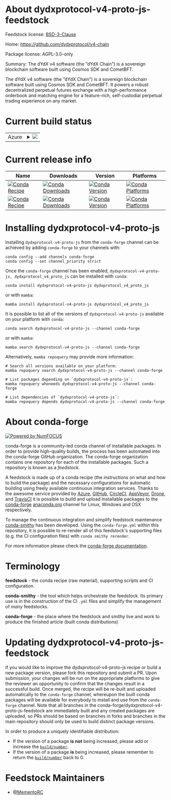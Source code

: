 About dydxprotocol-v4-proto-js-feedstock
========================================

Feedstock license: [BSD-3-Clause](https://github.com/conda-forge/dydxprotocol-v4-proto-js-feedstock/blob/main/LICENSE.txt)

Home: https://github.com/dydxprotocol/v4-chain

Package license: AGPL-3.0-only

Summary: The dYdX v4 software (the ”dYdX Chain”) is a sovereign blockchain software built using Cosmos SDK and CometBFT.

The dYdX v4 software (the ”dYdX Chain”) is a sovereign blockchain software built using
Cosmos SDK and CometBFT. It powers a robust decentralized perpetual futures exchange
with a high-performance orderbook and matching engine for a feature-rich, self-custodial
perpetual trading experience on any market.


Current build status
====================


<table>
    
  <tr>
    <td>Azure</td>
    <td>
      <details>
        <summary>
          <a href="https://dev.azure.com/conda-forge/feedstock-builds/_build/latest?definitionId=23183&branchName=main">
            <img src="https://dev.azure.com/conda-forge/feedstock-builds/_apis/build/status/dydxprotocol-v4-proto-js-feedstock?branchName=main">
          </a>
        </summary>
        <table>
          <thead><tr><th>Variant</th><th>Status</th></tr></thead>
          <tbody><tr>
              <td>linux_64</td>
              <td>
                <a href="https://dev.azure.com/conda-forge/feedstock-builds/_build/latest?definitionId=23183&branchName=main">
                  <img src="https://dev.azure.com/conda-forge/feedstock-builds/_apis/build/status/dydxprotocol-v4-proto-js-feedstock?branchName=main&jobName=linux&configuration=linux%20linux_64_" alt="variant">
                </a>
              </td>
            </tr><tr>
              <td>osx_64</td>
              <td>
                <a href="https://dev.azure.com/conda-forge/feedstock-builds/_build/latest?definitionId=23183&branchName=main">
                  <img src="https://dev.azure.com/conda-forge/feedstock-builds/_apis/build/status/dydxprotocol-v4-proto-js-feedstock?branchName=main&jobName=osx&configuration=osx%20osx_64_" alt="variant">
                </a>
              </td>
            </tr>
          </tbody>
        </table>
      </details>
    </td>
  </tr>
</table>

Current release info
====================

| Name | Downloads | Version | Platforms |
| --- | --- | --- | --- |
| [![Conda Recipe](https://img.shields.io/badge/recipe-dydxprotocol--v4--proto--js-green.svg)](https://anaconda.org/conda-forge/dydxprotocol-v4-proto-js) | [![Conda Downloads](https://img.shields.io/conda/dn/conda-forge/dydxprotocol-v4-proto-js.svg)](https://anaconda.org/conda-forge/dydxprotocol-v4-proto-js) | [![Conda Version](https://img.shields.io/conda/vn/conda-forge/dydxprotocol-v4-proto-js.svg)](https://anaconda.org/conda-forge/dydxprotocol-v4-proto-js) | [![Conda Platforms](https://img.shields.io/conda/pn/conda-forge/dydxprotocol-v4-proto-js.svg)](https://anaconda.org/conda-forge/dydxprotocol-v4-proto-js) |
| [![Conda Recipe](https://img.shields.io/badge/recipe-dydxprotocol_v4_proto_js-green.svg)](https://anaconda.org/conda-forge/dydxprotocol_v4_proto_js) | [![Conda Downloads](https://img.shields.io/conda/dn/conda-forge/dydxprotocol_v4_proto_js.svg)](https://anaconda.org/conda-forge/dydxprotocol_v4_proto_js) | [![Conda Version](https://img.shields.io/conda/vn/conda-forge/dydxprotocol_v4_proto_js.svg)](https://anaconda.org/conda-forge/dydxprotocol_v4_proto_js) | [![Conda Platforms](https://img.shields.io/conda/pn/conda-forge/dydxprotocol_v4_proto_js.svg)](https://anaconda.org/conda-forge/dydxprotocol_v4_proto_js) |

Installing dydxprotocol-v4-proto-js
===================================

Installing `dydxprotocol-v4-proto-js` from the `conda-forge` channel can be achieved by adding `conda-forge` to your channels with:

```
conda config --add channels conda-forge
conda config --set channel_priority strict
```

Once the `conda-forge` channel has been enabled, `dydxprotocol-v4-proto-js, dydxprotocol_v4_proto_js` can be installed with `conda`:

```
conda install dydxprotocol-v4-proto-js dydxprotocol_v4_proto_js
```

or with `mamba`:

```
mamba install dydxprotocol-v4-proto-js dydxprotocol_v4_proto_js
```

It is possible to list all of the versions of `dydxprotocol-v4-proto-js` available on your platform with `conda`:

```
conda search dydxprotocol-v4-proto-js --channel conda-forge
```

or with `mamba`:

```
mamba search dydxprotocol-v4-proto-js --channel conda-forge
```

Alternatively, `mamba repoquery` may provide more information:

```
# Search all versions available on your platform:
mamba repoquery search dydxprotocol-v4-proto-js --channel conda-forge

# List packages depending on `dydxprotocol-v4-proto-js`:
mamba repoquery whoneeds dydxprotocol-v4-proto-js --channel conda-forge

# List dependencies of `dydxprotocol-v4-proto-js`:
mamba repoquery depends dydxprotocol-v4-proto-js --channel conda-forge
```


About conda-forge
=================

[![Powered by
NumFOCUS](https://img.shields.io/badge/powered%20by-NumFOCUS-orange.svg?style=flat&colorA=E1523D&colorB=007D8A)](https://numfocus.org)

conda-forge is a community-led conda channel of installable packages.
In order to provide high-quality builds, the process has been automated into the
conda-forge GitHub organization. The conda-forge organization contains one repository
for each of the installable packages. Such a repository is known as a *feedstock*.

A feedstock is made up of a conda recipe (the instructions on what and how to build
the package) and the necessary configurations for automatic building using freely
available continuous integration services. Thanks to the awesome service provided by
[Azure](https://azure.microsoft.com/en-us/services/devops/), [GitHub](https://github.com/),
[CircleCI](https://circleci.com/), [AppVeyor](https://www.appveyor.com/),
[Drone](https://cloud.drone.io/welcome), and [TravisCI](https://travis-ci.com/)
it is possible to build and upload installable packages to the
[conda-forge](https://anaconda.org/conda-forge) [anaconda.org](https://anaconda.org/)
channel for Linux, Windows and OSX respectively.

To manage the continuous integration and simplify feedstock maintenance
[conda-smithy](https://github.com/conda-forge/conda-smithy) has been developed.
Using the ``conda-forge.yml`` within this repository, it is possible to re-render all of
this feedstock's supporting files (e.g. the CI configuration files) with ``conda smithy rerender``.

For more information please check the [conda-forge documentation](https://conda-forge.org/docs/).

Terminology
===========

**feedstock** - the conda recipe (raw material), supporting scripts and CI configuration.

**conda-smithy** - the tool which helps orchestrate the feedstock.
                   Its primary use is in the construction of the CI ``.yml`` files
                   and simplify the management of *many* feedstocks.

**conda-forge** - the place where the feedstock and smithy live and work to
                  produce the finished article (built conda distributions)


Updating dydxprotocol-v4-proto-js-feedstock
===========================================

If you would like to improve the dydxprotocol-v4-proto-js recipe or build a new
package version, please fork this repository and submit a PR. Upon submission,
your changes will be run on the appropriate platforms to give the reviewer an
opportunity to confirm that the changes result in a successful build. Once
merged, the recipe will be re-built and uploaded automatically to the
`conda-forge` channel, whereupon the built conda packages will be available for
everybody to install and use from the `conda-forge` channel.
Note that all branches in the conda-forge/dydxprotocol-v4-proto-js-feedstock are
immediately built and any created packages are uploaded, so PRs should be based
on branches in forks and branches in the main repository should only be used to
build distinct package versions.

In order to produce a uniquely identifiable distribution:
 * If the version of a package **is not** being increased, please add or increase
   the [``build/number``](https://docs.conda.io/projects/conda-build/en/latest/resources/define-metadata.html#build-number-and-string).
 * If the version of a package **is** being increased, please remember to return
   the [``build/number``](https://docs.conda.io/projects/conda-build/en/latest/resources/define-metadata.html#build-number-and-string)
   back to 0.

Feedstock Maintainers
=====================

* [@MementoRC](https://github.com/MementoRC/)

